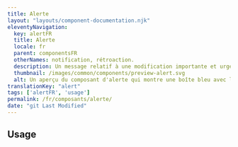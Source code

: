```yaml
---
title: Alerte
layout: "layouts/component-documentation.njk"
eleventyNavigation:
  key: alertFR
  title: Alerte
  locale: fr
  parent: componentsFR
  otherNames: notification, rétroaction.
  description: Un message relatif à une modification importante et urgente.
  thumbnail: /images/common/components/preview-alert.svg
  alt: Un aperçu du composant d'alerte qui montre une boîte bleu avec l'icône i, et deux bandes bleues foncées qui représentent du texte.
translationKey: "alert"
tags: ['alertFR', 'usage']
permalink: /fr/composants/alerte/
date: "git Last Modified"
---
```


## Usage